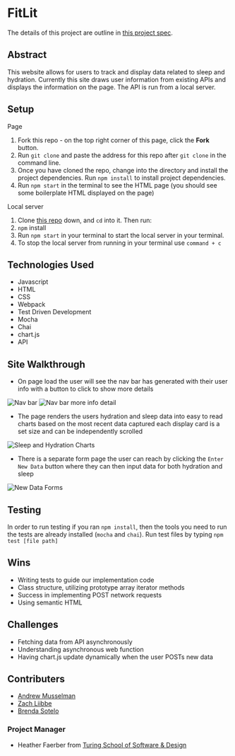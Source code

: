 # FitLit

The details of this project are outline in [this project spec](http://frontend.turing.io/projects/fitlit.html).

## Abstract
This website allows for users to track and display data related to sleep and hydration. Currently this site draws user information from existing APIs and displays the information on the page. The API is run from a local server.


## Setup
Page
1. Fork this repo - on the top right corner of this page, click the **Fork** button.
1. Run `git clone` and paste the address for this repo after `git clone` in the command line.
1. Once you have cloned the repo, change into the directory and install the project dependencies. Run `npm install` to install project dependencies.
1. Run `npm start` in the terminal to see the HTML page (you should see some boilerplate HTML displayed on the page)

Local server
1. Clone [this repo](https://github.com/turingschool-examples/fitlit-api.git) down, and `cd` into it. Then run:
1. `npm` install
1. Run `npm start` in your terminal to start the local server in your terminal.
1. To stop the local server from running in your terminal use `command + c`

## Technologies Used
- Javascript
- HTML
- CSS
- Webpack
- Test Driven Development
- Mocha
- Chai
- chart.js
- API

## Site Walkthrough
- On page load the user will see the nav bar has generated with their user info with a button to click to show more details

![Nav bar](https://user-images.githubusercontent.com/92277979/156075335-22ab3489-c4d5-439d-80dd-fec782a4e748.png)
![Nav bar more info detail](https://user-images.githubusercontent.com/92277979/156075378-066de3e8-4723-4ad3-a58b-36aeec591781.png)

- The page renders the users hydration and sleep data into easy to read charts based on the most recent data captured each display card is a set size and can be independently scrolled

![Sleep and Hydration Charts](https://user-images.githubusercontent.com/92277979/156075769-f6314db9-6473-4d17-9a69-902bd63f2bbc.png)

- There is a separate form page the user can reach by clicking the `Enter New Data` button where they can then input data for both hydration and sleep

![New Data Forms](https://user-images.githubusercontent.com/92277979/156076031-25c48f46-9e0c-4711-a0e8-ec5f52eea4db.png)


## Testing

In order to run testing if you ran `npm install`, then the tools you need to run the tests are already installed (`mocha` and `chai`). Run test files by typing `npm test [file path]`

## Wins
- Writing tests to guide our implementation code
- Class structure, utilizing prototype array iterator methods
- Success in implementing POST network requests
- Using semantic HTML

## Challenges
- Fetching data from API asynchronously
- Understanding asynchronous web function
- Having chart.js update dynamically when the user POSTs new data


## Contributers
- [Andrew Musselman](https://github.com/Andrew-Musselman)
- [Zach Liibbe](https://github.com/zliibbe)
- [Brenda Sotelo](https://github.com/BrendaSotel0)

### Project Manager
 - Heather Faerber from [Turing School of Software & Design](https://frontend.turing.edu/
 )
